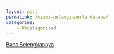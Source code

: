 ```yaml
---
layout: post
permalink: /mimpi-pelangi-pertanda-apa/
categories:
    - Uncategorized
---
```


[Baca Selengkapnya](/05)